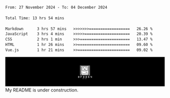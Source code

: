 <!--START_SECTION:waka-->

```txt
From: 27 November 2024 - To: 04 December 2024

Total Time: 13 hrs 54 mins

Markdown      3 hrs 57 mins   >>>>>>>==================   26.26 %
JavaScript    3 hrs 4 mins    >>>>>====================   20.39 %
CSS           2 hrs 1 min     >>>======================   13.47 %
HTML          1 hr 26 mins    >>=======================   09.60 %
Vue.js        1 hr 21 mins    >>=======================   09.02 %
```

<!--END_SECTION:waka-->

<img src="https://raw.githubusercontent.com/n3xta/image-hosting/main/img/202411032331174.png"/>
My README is under construction. 
